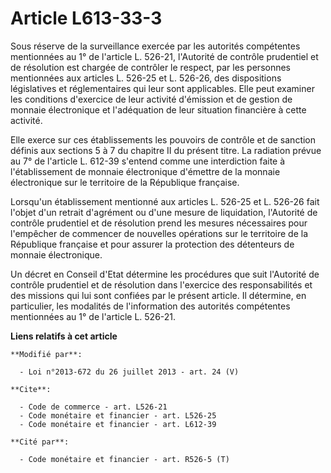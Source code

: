 # Article L613-33-3

Sous réserve de la surveillance exercée par les autorités compétentes mentionnées au 1° de l'article L. 526-21, l'Autorité de
contrôle prudentiel et de résolution est chargée de contrôler le respect, par les personnes mentionnées aux articles L.
526-25 et L. 526-26, des dispositions législatives et réglementaires qui leur sont applicables. Elle peut examiner les
conditions d'exercice de leur activité d'émission et de gestion de monnaie électronique et l'adéquation de leur situation
financière à cette activité. 

Elle exerce sur ces établissements les pouvoirs de contrôle et de sanction définis aux sections 5 à 7 du chapitre II du
présent titre. La radiation prévue au 7° de l'article L. 612-39 s'entend comme une interdiction faite à l'établissement de
monnaie électronique d'émettre de la monnaie électronique sur le territoire de la République française. 

Lorsqu'un établissement mentionné aux articles L. 526-25 et L. 526-26 fait l'objet d'un retrait d'agrément ou d'une mesure de
liquidation, l'Autorité de contrôle prudentiel et de résolution prend les mesures nécessaires pour l'empêcher de commencer de
nouvelles opérations sur le territoire de la République française et pour assurer la protection des détenteurs de monnaie
électronique. 

Un décret en Conseil d'Etat détermine les procédures que suit l'Autorité de contrôle prudentiel et de résolution dans
l'exercice des responsabilités et des missions qui lui sont confiées par le présent article. Il détermine, en particulier,
les modalités de l'information des autorités compétentes mentionnées au 1° de l'article L. 526-21.

**Liens relatifs à cet article**

	**Modifié par**:

	  - Loi n°2013-672 du 26 juillet 2013 - art. 24 (V)

	**Cite**:

	  - Code de commerce - art. L526-21
	  - Code monétaire et financier - art. L526-25
	  - Code monétaire et financier - art. L612-39

	**Cité par**:

	  - Code monétaire et financier - art. R526-5 (T)
